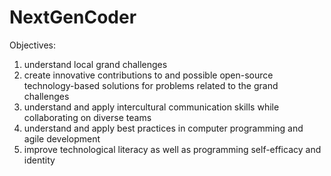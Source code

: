 # NextGenCoder
Objectives:

1. understand local grand challenges
2. create innovative contributions to and possible open-source technology-based solutions for problems related to the grand challenges
3. understand and apply intercultural communication skills while collaborating on diverse teams
4. understand and apply best practices in computer programming and agile development
5. improve technological literacy as well as programming self-efficacy and identity
